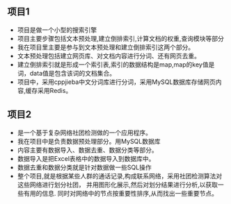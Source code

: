 ## 项目1
* 项目是做一个小型的搜索引擎
* 项目主要步骤包括文本预处理,建立倒排索引,计算文档的权重,查询模块等部分
* 我在项目里主要是参与到文本预处理和建立倒排索引这两个部分。
* 文本预处理包括建立网页库、对文档内容进行分词、还有网页去重。
* 建立倒排索引就是形成一个索引表,索引的数据结构是map,map的key值是词，data值是包含该词的文档集合。
* 项目中，采用cppjieba中文分词库进行分词，采用MySQL数据库存储网页内容,缓存采用Redis。


## 项目2
* 是一个基于复杂网络社团检测做的一个应用程序。
* 我在项目中是负责数据预处理部分。用MySQL数据库
* 内容主要有数据导入、数据去重、数据分类等部分。
* 数据导入是把Excel表格中的数据导入到数据库中。
* 数据去重和数据分类就是针对数据做一些SQL操作
* 整个项目,就是根据某些人群的通话记录,构成联系网络，采用社团检测算法对这些网络进行划分社团，
并用图形化展示,然后对划分结果进行分析,以获取一些有用的信息.
同时对网络中的节点按重要性排序,从而找出一些重要节点。
